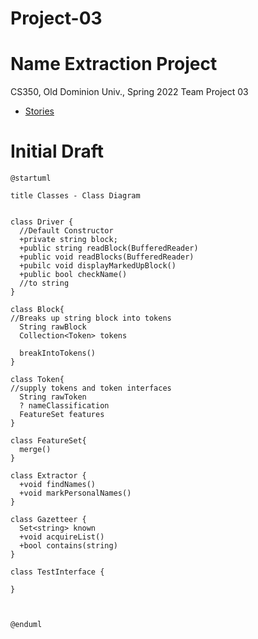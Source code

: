 # Project-03
# Name Extraction Project
CS350, Old Dominion Univ., Spring 2022
Team Project 03
* [Stories](https://trello.com/b/4WNrLBWO/cs-350-group-project)
# Initial Draft
```
@startuml

title Classes - Class Diagram


class Driver {
  //Default Constructor
  +private string block; 
  +public string readBlock(BufferedReader)
  +public void readBlocks(BufferedReader)
  +pubilc void displayMarkedUpBlock()
  +public bool checkName()
  //to string 
}

class Block{
//Breaks up string block into tokens 
  String rawBlock
  Collection<Token> tokens
  
  breakIntoTokens()
}

class Token{
//supply tokens and token interfaces 
  String rawToken
  ? nameClassification
  FeatureSet features
}

class FeatureSet{
  merge()
}

class Extractor {
  +void findNames()
  +void markPersonalNames()
}

class Gazetteer {
  Set<string> known
  +void acquireList()
  +bool contains(string)
}

class TestInterface {
  
}



@enduml
```
